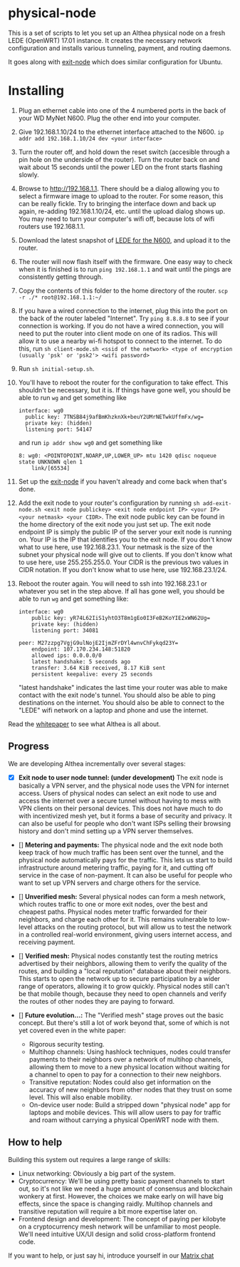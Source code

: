 # physical-node

This is a set of scripts to let you set up an Althea physical node on a fresh LEDE (OpenWRT) 17.01 instance. It creates the necessary network configuration and installs various tunneling, payment, and routing daemons.

It goes along with [exit-node](https://github.com/althea-mesh/exit-node) which does similar configuration for Ubuntu.

# Installing

1. Plug an ethernet cable into one of the 4 numbered ports in the back of your WD MyNet N600. Plug the other end into your computer.

1. Give 192.168.1.10/24 to the ethernet interface attached to the N600.
    `ip addr add 192.168.1.10/24 dev <your interface>`

1. Turn the router off, and hold down the reset switch (accesible through a pin hole on the underside of the router). Turn the router back on and wait about 15 seconds until the power LED on the front starts flashing slowly.

1. Browse to http://192.168.1.1. There should be a dialog allowing you to select a firmware image to upload to the router. For some reason, this can be really fickle. Try to bringing the interface down and back up again, re-adding 192.168.1.10/24, etc. until the upload dialog shows up. You may need to turn your computer's wifi off, because lots of wifi routers use 192.168.1.1.

1. Download the latest snapshot of [LEDE for the N600](https://downloads.lede-project.org/snapshots/targets/ar71xx/generic/lede-ar71xx-generic-mynet-n600-squashfs-factory.bin), and upload it to the router.

1. The router will now flash itself with the firmware. One easy way to check when it is finished is to run `ping 192.168.1.1` and wait until the pings are consistently getting through.

1. Copy the contents of this folder to the home directory of the router.
    `scp -r ./* root@192.168.1.1:~/`

1. If you have a wired connection to the internet, plug this into the port on the back of the router labeled "Internet". Try `ping 8.8.8.8` to see if your connection is working. If you do not have a wired connection, you will need to put the router into client mode on one of its radios. This will allow it to use a nearby wi-fi hotspot to connect to the internet. To do this, run `sh client-mode.sh <ssid of the network> <type of encryption (usually 'psk' or 'psk2'> <wifi password>`

1. Run `sh initial-setup.sh`.

1. You'll have to reboot the router for the configuration to take effect. This shouldn't be necessary, but it is. If things have gone well, you should be able to run 
    `wg` and get something like
    ```
    interface: wg0
      public key: 7TNSB84j9afBmKhzknXk+beuY2UMrNETwkUffmFx/wg=
      private key: (hidden)
      listening port: 54147
    ```

    and run `ip addr show wg0` and get something like
    ```
    8: wg0: <POINTOPOINT,NOARP,UP,LOWER_UP> mtu 1420 qdisc noqueue state UNKNOWN qlen 1
        link/[65534]
    ```

1. Set up the [exit-node](https://github.com/althea-mesh/exit-node) if you haven't already and come back when that's done.

1. Add the exit node to your router's configuration by running `sh add-exit-node.sh <exit node publickey> <exit node endpoint IP> <your IP> <your netmask> <your CIDR>`. The exit node public key can be found in the home directory of the exit node you just set up. The exit node endpoint IP is simply the public IP of the server your exit node is running on. Your IP is the IP that identifies you to the exit node. If you don't know what to use here, use 192.168.23.1. Your netmask is the size of the subnet your physical node will give out to clients. If you don't know what to use here, use 255.255.255.0. Your CIDR is the previous two values in CIDR notation. If you don't know what to use here, use 192.168.23.1/24.

1. Reboot the router again. You will need to ssh into 192.168.23.1 or whatever you set in the step above. If all has gone well, you should be able to run `wg` and get something like:
    ```
    interface: wg0
        public key: yR74L62IiS1yhtO3T8m1gEo0I3FeB2KoYIE2xWN62Ug=
        private key: (hidden)
        listening port: 34081

    peer: M27zzpg7VgjG9ulNojE2IjmZFrDYl4wnvChFykqd23Y=
        endpoint: 107.170.234.148:51820
        allowed ips: 0.0.0.0/0
        latest handshake: 5 seconds ago
        transfer: 3.64 KiB received, 8.17 KiB sent
        persistent keepalive: every 25 seconds
    ```
    "latest handshake" indicates the last time your router was able to make contact with the exit node's tunnel. You should also be able to ping destinations on the internet. You should also be able to connect to the "LEDE" wifi network on a laptop and phone and use the internet.

Read the [whitepaper](http://altheamesh.com/documents/whitepaper.pdf) to see what Althea is all about.

## Progress
We are developing Althea incrementally over several stages:

- [x] **Exit node to user node tunnel: (under development)** The exit node is basically a VPN server, and the physical node uses the VPN for internet access. Users of physical nodes can select an exit node to use and access the internet over a secure tunnel without having to mess with VPN clients on their personal devices. This does not have much to do with incentivized mesh yet, but it forms a base of security and privacy. It can also be useful for people who don't want ISPs selling their browsing history and don't mind setting up a VPN server themselves.

- [] **Metering and payments:** The physical node and the exit node both keep track of how much traffic has been sent over the tunnel, and the physical node automatically pays for the traffic. This lets us start to build infrastructure around metering traffic, paying for it, and cutting off service in the case of non-payment. It can also be useful for people who want to set up VPN servers and charge others for the service.

- [] **Unverified mesh:** Several physical nodes can form a mesh network, which routes traffic to one or more exit nodes, over the best and cheapest paths. Physical nodes meter traffic forwarded for their neighbors, and charge each other for it. This remains vulnerable to low-level attacks on the routing protocol, but will allow us to test the network in a controlled real-world environment, giving users internet access, and receiving payment.

- [] **Verified mesh:** Physical nodes constantly test the routing metrics advertised by their neighbors, allowing them to verify the quality of the routes, and building a "local reputation" database about their neighbors. This starts to open the network up to secure participation by a wider range of operators, allowing it to grow quickly. Physical nodes still can't be that mobile though, because they need to open channels and verify the routes of other nodes they are paying to forward.

- [] **Future evolution...:** The "Verified mesh" stage proves out the basic concept. But there's still a lot of work beyond that, some of which is not yet covered even in the white paper:
  - Rigorous security testing.
  - Multihop channels: Using hashlock techniques, nodes could transfer payments to their neighbors over a network of multihop channels, allowing them to move to a new physical location without waiting for a channel to open to pay for a connection to their new neighbors.
  - Transitive reputation: Nodes could also get information on the accuracy of new neighbors from other nodes that they trust on some level. This will also enable mobility.
  - On-device user node: Build a stripped down "physical node" app for laptops and mobile devices. This will allow users to pay for traffic and roam without carrying a physical OpenWRT node with them.

## How to help
Building this system out requires a large range of skills:

- Linux networking: Obviously a big part of the system.
- Cryptocurrency: We'll be using pretty basic payment channels to start out, so it's not like we need a huge amount of consensus and blockchain wonkery at first. However, the choices we make early on will have big effects, since the space is changing raidly. Multihop channels and transitive reputation will require a bit more expertise later on.
- Frontend design and development: The concept of paying per kilobyte on a cryptocurrency mesh network will be unfamiliar to most people. We'll need intuitive UX/UI design and solid cross-platform frontend code.

If you want to help, or just say hi, introduce yourself in our [Matrix chat](https://riot.im/app/#/room/#althea:matrix.org)
